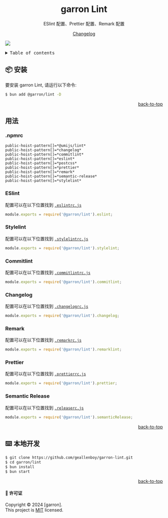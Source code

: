 <a name="readme-top"></a><div align="center">



<h1>garron Lint</h1>

ESlint 配置、Prettier 配置、Remark 配置

[Changelog](./CHANGELOG.md)



</div>

![](https://raw.githubusercontent.com/andreasbm/readme/master/assets/lines/rainbow.png)

<details>
<summary><kbd>Table of contents</kbd></summary>

#### TOC

- [📦 安装](#-installation)
- [使用方法](#-usage)
  - [.npmrc](#npmrc)
  - [ESlint](#eslint)
  - [Stylelint](#stylelint)
  - [Commitlint](#commitlint)
  - [更新日志](#changelog)
  - [Prettier](#prettier)
  - [Semantic Release](#semantic-release)
- [⌨️ 本地开发](#️-local-development)
- [🤝 贡献](#-contributing)

####

</details>

## 📦 安装

要安装  garron Lint, 请运行以下命令:


```bash
$ bun add @garron/lint -D
```


<div align="right">

[back-to-top](#readme-top)

</div>

## 用法

### .npmrc

```text
public-hoist-pattern[]=*@umijs/lint*
public-hoist-pattern[]=*changelog*
public-hoist-pattern[]=*commitlint*
public-hoist-pattern[]=*eslint*
public-hoist-pattern[]=*postcss*
public-hoist-pattern[]=*prettier*
public-hoist-pattern[]=*remark*
public-hoist-pattern[]=*semantic-release*
public-hoist-pattern[]=*stylelint*
```

### ESlint

配置可以在以下位置找到 [`.eslintrc.js`](/src/eslint/index.ts)

```js
module.exports = require('@garron/lint').eslint;
```

### Stylelint

配置可以在以下位置找到 [`.stylelintrc.js`](/src/stylelint/index.ts)

```js
module.exports = require('@garron/lint').stylelint;
```

### Commitlint

配置可以在以下位置找到 [`.commitlintrc.js`](/src/commitlint/index.ts)

```js
module.exports = require('@garron/lint').commitlint;
```

### Changelog

配置可以在以下位置找到 [`.changelogrc.js`](/src/changelog/index.ts)

```js
module.exports = require('@garron/lint').changelog;
```

### Remark

配置可以在以下位置找到 [`.remarkrc.js`](/src/remarklint/index.ts)

```js
module.exports = require('@garron/lint').remarklint;
```

### Prettier

配置可以在以下位置找到 [`.prettierrc.js`](/src/prettier/index.ts)

```js
module.exports = require('@garron/lint').prettier;
```

### Semantic Release

配置可以在以下位置找到 [`.releaserc.js`](/src/semantic-release/index.ts)

```js
module.exports = require('@garron/lint').semanticRelease;
```

<div align="right">

[back-to-top](#readme-top)

</div>

## ⌨️ 本地开发


```bash
$ git clone https://github.com/geallenboy/garron-lint.git
$ cd garron/lint
$ bun install
$ bun start
```

<div align="right">

[back-to-top](#readme-top)

</div>



#### 📝 许可证

Copyright © 2024 [garron]. <br />
This project is [MIT](./LICENSE) licensed.

